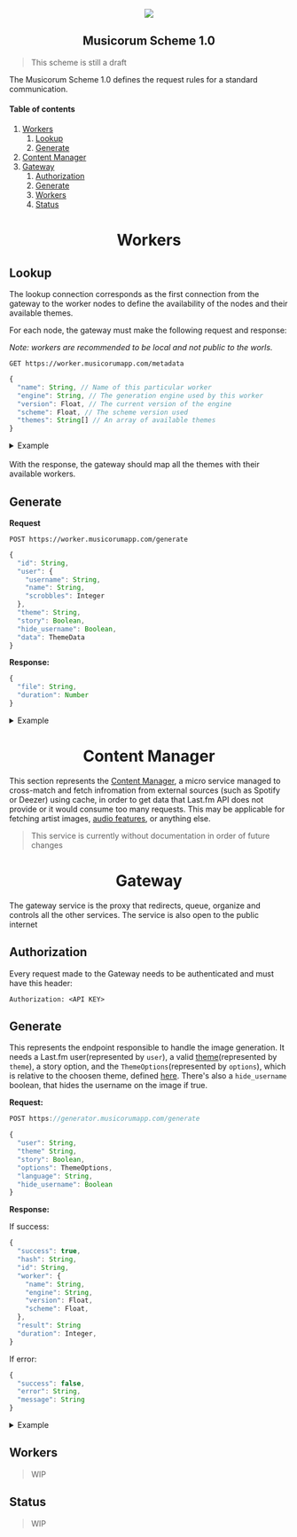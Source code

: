 <p align="center">
  <img src="https://i.imgur.com/SFOYzFb.png"/><br />
</p>

<h2 align="center">Musicorum Scheme 1.0 </h2>

> This scheme is still a draft

The Musicorum Scheme 1.0 defines the request rules for a standard communication.
#### Table of contents

1. [Workers](#workers)
    1. [Lookup](#lookup)
    2. [Generate](#generate)
2. [Content Manager](#content-manager)
3. [Gateway](#gateway)
    1. [Authorization](#gateway-auth)
    2. [Generate](#gateway-generate)
    3. [Workers](#gateway-workers)
    4. [Status](#gateway-status)


<h1 align="center" id="workers">Workers</h2>

<h2 id="lookup">Lookup</h3>

The lookup connection corresponds as the first connection from the gateway to the worker nodes to define the availability of the nodes and their available themes.

For each node, the gateway must make the following request and response:

*Note: workers are recommended to be local and not public to the worls.*

`GET https://worker.musicorumapp.com/metadata`

```js
{
  "name": String, // Name of this particular worker
  "engine": String, // The generation engine used by this worker
  "version": Float, // The current version of the engine
  "scheme": Float, // The scheme version used
  "themes": String[] // An array of available themes
}
```

<details>
  <summary>Example</summary>

  ```json
  Content-Type: application/json; charset=UTF-8

  {
    "name": "rachel",
    "engine": "chloe",
    "version": 1.0,
    "scheme": 1.0,
    "themes": [
      "grid"
    ]
  }

  Response code: 200 (OK); Time: 16ms; Content length: 79 bytes
```
</details>

<br />
With the response, the gateway should map all the themes with their available workers.


<h2 id="generate">Generate</h3>

**Request**

`POST https://worker.musicorumapp.com/generate`

```js
{
  "id": String,
  "user": {
    "username": String,
    "name": String,
    "scrobbles": Integer
  },
  "theme": String,
  "story": Boolean,
  "hide_username": Boolean,
  "data": ThemeData
}
```

**Response:**

```js
{
  "file": String,
  "duration": Number
}
```


<details>
  <summary>Example</summary>

  ```js
  POST https://worker.musicorumapp.com/generate
  Content-Type: application/json; charset=UTF-8

  {
    "id": "UMKp4hQJTVaEet2pWaHwUqGtBHKSogAyCdCvjqayTH94xj",
    "user": {
      "username": "metye",
      "name": "matheus",
      "scrobbles": 22193
    },
    "theme": "grid",
    "story": false,
    "hide_username": false,
    "data": {
      "tiles": [
        {
          "image": "https://i.scdn.co/image/ab67616d0000b2736040effba89b9b00a6f6743a",
          "name": "Replay",
          "sub": "Lady Gaga"
        },
        {
          "image": "https://i.scdn.co/image/ab67616d0000b2733899712512f50a8d9e01e951",
          "name": "Play Date",
          "sub": "Melanie Martinez"
        },
        ...
      ]
    }
  }
  
  >>>
  
  {
    "file": "UMKp4hQJTVaEet2pWaHwUqGtBHKSogAyCdCvjqayTH94xj.webp",
    "duration": 2.586826895
  }
```

</details>


<h1 align="center" id="content-manager">Content Manager</h2>

This section represents the [Content Manager](https://github.com/musicorum-app/content-manager), a micro service managed to cross-match and fetch infromation from external sources (such as Spotify or Deezer) using cache, in order to get data that Last.fm API does not provide or it would consume too many requests. This may be applicable for fetching artist images, [audio features](https://developer.spotify.com/documentation/web-api/reference/tracks/get-several-audio-features/), or anything else.


> This service is currently without documentation in order of future changes

<h1 align="center" id="gateway">Gateway</h2>

The gateway service is the proxy that redirects, queue, organize and controls all the other services. The service is also open to the public internet

<h2 id="gateway-auth">Authorization</h3>

Every request made to the Gateway needs to be authenticated and must have this header:

```http
Authorization: <API KEY>
```

<h2 id="gateway-generate">Generate</h3>

This represents the endpoint responsible to handle the image generation. It needs a Last.fm user(represented by `user`), a valid [theme](themes/)(represented by `theme`), a story option, and the `ThemeOptions`(represented by `options`), which is relative to the choosen theme, defined [here](themes/). There's also a `hide_username` boolean, that hides the username on the image if true.

**Request:**

```js
POST https://generator.musicorumapp.com/generate

{
  "user": String,
  "theme" String,
  "story": Boolean,
  "options": ThemeOptions,
  "language": String,
  "hide_username": Boolean
}
```

**Response:**

If success:
```js
{
  "success": true,
  "hash": String,
  "id": String,
  "worker": {
    "name": String,
    "engine": String,
    "version": Float,
    "scheme": Float,
  },
  "result": String
  "duration": Integer,
}
```
If error:
```js
{
  "success": false,
  "error": String,
  "message": String
}
```

<details>
  <summary>Example</summary>


  If success:
  ```js
  Content-Type: application/json; charset=UTF-8

  {
    "success": true,
    "hash": "9b17780f9fa65fe2e886c72dbf91c62588e6324a8076b320378c164d79c3753e",
    "id": "j3QTU7DAvrrmE2SX9d3uBbnxfr7nuOprZPf3vdDjsJSNfK",
    "worker": {
      "name": "rachel",
      "engine": "chloe",
      "version": 1.0,
      "scheme": 1.0,
    },
    "result": "https://cdn-2.musicorumapp.com/g/j3QTU7DAvrrmE2SX9d3uBbnxfr7nuOprZPf3vdDjsJSNfK.jpg",
    "duration": 1827,
  }

  Response code: 200 (OK); Time: 1936ms; Content length: 748 bytes
  ```
  If error:
  ```js
  Content-Type: application/json; charset=UTF-8

  {
    "success": false,
    "error": "USER_NOT_FOUND",
    "message": "Last.fm user not found."
  }

  Response code: 404 (NOT FOUND); Time: 457ms; Content length: 356 bytes
  ```
</details>

<h2 id="gateway-workers">Workers</h3>

> WIP

<h2 id="gateway-status">Status</h3>

> WIP

